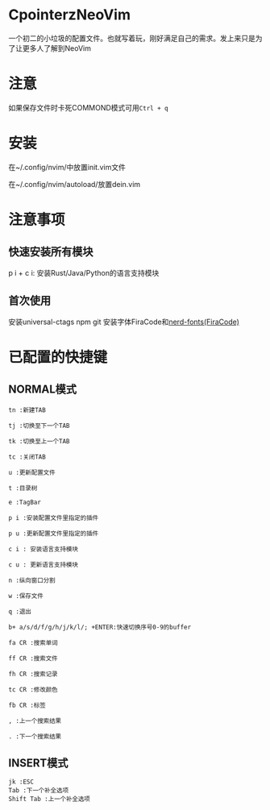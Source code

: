 # CpointerzNeoVim

一个初二的小垃圾的配置文件。也就写着玩，刚好满足自己的需求。发上来只是为了让更多人了解到NeoVim  

# 注意  
如果保存文件时卡死COMMOND模式可用```Ctrl + q```
# 安装  
在~/.config/nvim/中放置init.vim文件

在~/.config/nvim/autoload/放置dein.vim

# 注意事项

## 快速安装所有模块

p i + c i: 安装Rust/Java/Python的语言支持模块

## 首次使用  
安装universal-ctags npm git
安装字体FiraCode和[nerd-fonts(FiraCode)](https://github.com/ryanoasis/nerd-fonts)

# 已配置的快捷键

## NORMAL模式  
```
tn :新建TAB

tj :切换至下一个TAB

tk :切换至上一个TAB

tc :关闭TAB

u :更新配置文件

t :目录树

e :TagBar

p i :安装配置文件里指定的插件

p u :更新配置文件里指定的插件

c i : 安装语言支持模块

c u : 更新语言支持模块

n :纵向窗口分割

w :保存文件

q :退出

b+ a/s/d/f/g/h/j/k/l/; +ENTER:快速切换序号0-9的buffer

fa CR :搜索单词

ff CR :搜索文件

fh CR :搜索记录

tc CR :修改颜色

fb CR :标签

, :上一个搜索结果

. :下一个搜索结果

```  

## INSERT模式
```  
jk :ESC  
Tab :下一个补全选项  
Shift Tab :上一个补全选项
```
